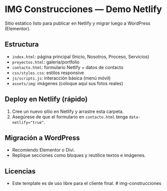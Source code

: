 # IMG Construcciones — Demo Netlify
Sitio estático listo para publicar en Netlify y migrar luego a WordPress (Elementor).

## Estructura
- `index.html`: página principal (Inicio, Nosotros, Proceso, Servicios)
- `proyectos.html`: galería/portfolio
- `contacto.html`: formulario Netlify + datos de contacto
- `css/styles.css`: estilos responsive
- `js/scripts.js`: interacción básica (menú móvil)
- `assets/img`: imágenes (coloque aquí sus fotos reales)

## Deploy en Netlify (rápido)
1. Cree un nuevo sitio en Netlify y arrastre esta carpeta.
2. Asegúrese de que el formulario en `contacto.html` tenga `data-netlify="true"`.

## Migración a WordPress
- Recomiendo Elementor o Divi.
- Replique secciones como bloques y reutilice textos e imágenes.

## Licencias
- Este template es de uso libre para el cliente final.
#   i m g - c o n s t r u c c i o n e s  
 